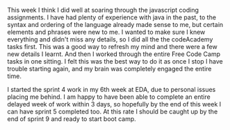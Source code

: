 This week I think I did well at soaring through the javascript coding assignments. I have had plenty of experience with java in the past, to the syntax and ordering of the language already made sense to me, but certain elements and phrases were new to me. I wanted to make sure I knew everything and didn't miss any details, so I did all the the codeAcademy tasks first. This was a good way to refresh my mind and there were a few new details I learnt. And then I worked through the entire Free Code Camp tasks in one sitting. I felt this was the best way to do it as once I stop I have trouble starting again, and my brain was completely engaged the entire time. 

I started the sprint 4 work in my 6th week at EDA, due to personal issues placing me behind. I am happy to have been able to complete an entire delayed week of work within 3 days, so hopefully by the end of this week I can have sprint 5 completed too. At this rate I should be caught up by the end of sprint 9 and ready to start boot camp. 
